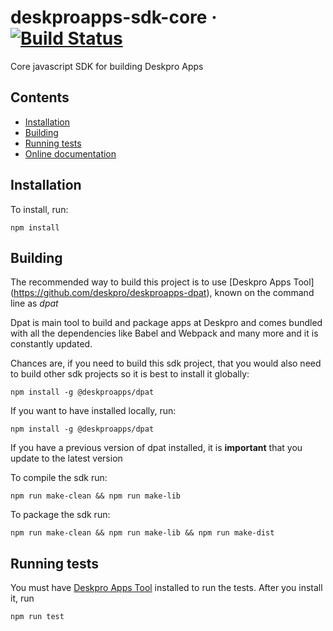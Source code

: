 # deskproapps-sdk-core &middot; [![Build Status](https://travis-ci.org/deskpro/deskproapps-sdk-core.svg?branch=master)](https://travis-ci.org/deskpro/deskproapps-sdk-core)

Core javascript SDK for building Deskpro Apps

## Contents
- [Installation](#installation)
- [Building](#building)
- [Running tests](#running-tests)
- [Online documentation](https://deskpro.github.io/deskproapps-sdk-core)

## Installation
    
To install, run:
    
    npm install
    
## Building

The recommended way to build this project is to use [Deskpro Apps Tool] (https://github.com/deskpro/deskproapps-dpat), known on the command line as *dpat*

Dpat is main tool to build and package apps at Deskpro and comes bundled with all the dependencies like Babel and Webpack and many more and it is constantly updated.

Chances are, if you need to build this sdk project, that you would also need to build other sdk projects so it is 
best to install it globally:
 
    npm install -g @deskproapps/dpat 

If you want to have installed locally, run:

    npm install -g @deskproapps/dpat 
     
If you have a previous version of dpat installed, it is **important** that you update to the latest version     

To compile the sdk run:

    npm run make-clean && npm run make-lib      
    
To package the sdk run:
    
    npm run make-clean && npm run make-lib && npm run make-dist

## Running tests

You must have [Deskpro Apps Tool](https://github.com/deskpro/deskproapps-dpat) installed to run the tests. After you install it, run 
 
    npm run test 
